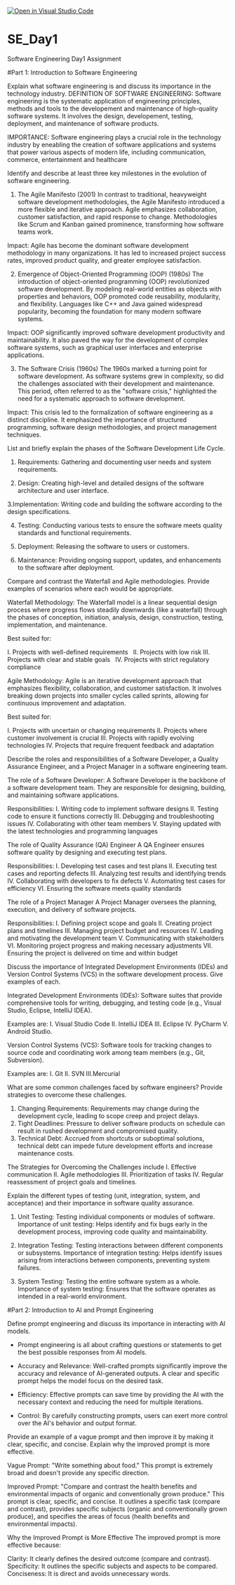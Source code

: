 [![Open in Visual Studio Code](https://classroom.github.com/assets/open-in-vscode-2e0aaae1b6195c2367325f4f02e2d04e9abb55f0b24a779b69b11b9e10269abc.svg)](https://classroom.github.com/online_ide?assignment_repo_id=15566437&assignment_repo_type=AssignmentRepo)
# SE_Day1
Software Engineering Day1 Assignment

#Part 1: Introduction to Software Engineering

Explain what software engineering is and discuss its importance in the technology industry.
DEFINITION OF SOFTWARE ENGINEERING: Software engineering is the systematic application of engineering principles, methods and tools to the developement and maintenance
of high-quality software systems. It involves the design, developement, testing, deployment, and maintenance of software products.

IMPORTANCE: Software engineering plays a crucial role in the technology industry by eneabling the creation of software applications and systems that power various aspects
of modern life, including communication, commerce, entertainment and healthcare

Identify and describe at least three key milestones in the evolution of software engineering.

1. The Agile Manifesto (2001)
In contrast to traditional, heavyweight software development methodologies, the Agile Manifesto introduced a more flexible and iterative approach.
Agile emphasizes collaboration, customer satisfaction, and rapid response to change. Methodologies like Scrum and Kanban gained prominence, transforming how software teams work.

Impact: Agile has become the dominant software development methodology in many organizations. It has led to increased project success rates, improved product quality, and greater employee satisfaction.

2. Emergence of Object-Oriented Programming (OOP) (1980s)
The introduction of object-oriented programming (OOP) revolutionized software development. By modeling real-world entities as objects with properties and behaviors, OOP promoted code reusability, modularity, and flexibility. Languages like C++ and Java gained widespread popularity, becoming the foundation for many modern software systems.

Impact: OOP significantly improved software development productivity and maintainability. It also paved the way for the development of complex software systems, such as graphical user interfaces and enterprise applications.

3. The Software Crisis (1960s)
The 1960s marked a turning point for software development. As software systems grew in complexity, so did the challenges associated with their development and maintenance. This period, often referred to as the "software crisis," highlighted the need for a systematic approach to software development.

Impact: This crisis led to the formalization of software engineering as a distinct discipline. It emphasized the importance of structured programming, software design methodologies, and project management techniques.


List and briefly explain the phases of the Software Development Life Cycle.

1. Requirements: Gathering and documenting user needs and system requirements.

2.  Design: Creating high-level and detailed designs of the software architecture and user 
interface.

3.Implementation: Writing code and building the software according to the design 
specifications.

4. Testing: Conducting various tests to ensure the software meets quality standards and 
functional requirements.

5. Deployment: Releasing the software to users or customers.

6. Maintenance: Providing ongoing support, updates, and enhancements to the software after 
deployment.


Compare and contrast the Waterfall and Agile methodologies. Provide examples of scenarios where each would be appropriate.

Waterfall Methodology:
The Waterfall model is a linear sequential design process where progress flows steadily downwards (like a waterfall) through the phases of conception, initiation, analysis, design, construction, testing, implementation, and maintenance.   

Best suited for:

I. Projects with well-defined requirements   
II. Projects with low risk
III. Projects with clear and stable goals   
IV. Projects with strict regulatory compliance

Agile Methodology:
Agile is an iterative development approach that emphasizes flexibility, collaboration, and customer satisfaction. It involves breaking down projects into smaller cycles called sprints, allowing for continuous improvement and adaptation.


Best suited for:

I. Projects with uncertain or changing requirements
II. Projects where customer involvement is crucial
III. Projects with rapidly evolving technologies
IV. Projects that require frequent feedback and adaptation


Describe the roles and responsibilities of a Software Developer, a Quality Assurance Engineer, and a Project Manager in a software engineering team.

The role of a Software Developer: 
A Software Developer is the backbone of a software development team. They are responsible for designing, building, and maintaining software applications.

Responsibilities:
I. Writing code to implement software designs
II. Testing code to ensure it functions correctly
III. Debugging and troubleshooting issues
IV. Collaborating with other team members
V. Staying updated with the latest technologies and programming languages

The role of Quality Assurance (QA) Engineer
A QA Engineer ensures software quality by designing and executing test plans.

Responsibilities:
I. Developing test cases and test plans
II. Executing test cases and reporting defects
III. Analyzing test results and identifying trends
IV. Collaborating with developers to fix defects
V. Automating test cases for efficiency
VI. Ensuring the software meets quality standards


The role of a Project Manager
A Project Manager oversees the planning, execution, and delivery of software projects.


Responsibilities:
I. Defining project scope and goals
II. Creating project plans and timelines
III. Managing project budget and resources
IV. Leading and motivating the development team
V. Communicating with stakeholders
VI. Monitoring project progress and making necessary adjustments
VII. Ensuring the project is delivered on time and within budget


Discuss the importance of Integrated Development Environments (IDEs) and Version Control Systems (VCS) in the software development process. Give examples of each.

Integrated Development Environments (IDEs): Software suites that provide comprehensive tools for writing, debugging, and testing code (e.g., Visual Studio, Eclipse, 
IntelliJ IDEA).

Examples are:
I. Visual Studio Code
II. IntelliJ IDEA
III. Eclipse
IV. PyCharm 
V. Android Studio.

Version Control Systems (VCS): Software tools for tracking changes to source code and coordinating work among team members (e.g., Git, Subversion).

Examples are:
I. Git
II. SVN
III.Mercurial

What are some common challenges faced by software engineers? Provide strategies to overcome these challenges.

1.  Changing Requirements: Requirements may change during the development cycle, leading to scope creep and project delays.
2. Tight Deadlines: Pressure to deliver software products on schedule can result in rushed development and compromised quality.
3. Technical Debt: Accrued from shortcuts or suboptimal solutions, technical debt can impede future development efforts and increase maintenance costs.

The Strategies for Overcoming the Challenges include 
I. Effective communication
II. Agile methodologies
III. Prioritization of tasks
IV. Regular reassessment of project goals and timelines.



Explain the different types of testing (unit, integration, system, and acceptance) and their importance in software quality assurance.
1. Unit Testing: Testing individual components or modules of software.
Importance of unit testing: Helps identify and fix bugs early in the development process, improving code quality and maintainability.

2. Integration Testing: Testing interactions between different components or subsystems.
Importance of integration testing: Helps identify issues arising from interactions between components, preventing system failures.

3. System Testing: Testing the entire software system as a whole.
Importance of system testing: Ensures that the software operates as intended in a real-world environment.


#Part 2: Introduction to AI and Prompt Engineering


Define prompt engineering and discuss its importance in interacting with AI models.

- Prompt engineering is all about crafting questions or statements to get the best possible responses from AI models.

- Accuracy and Relevance: Well-crafted prompts significantly improve the accuracy and relevance of AI-generated outputs. A clear and specific prompt helps the model focus on the desired task.   
- Efficiency: Effective prompts can save time by providing the AI with the necessary context and reducing the need for multiple iterations.   
- Control: By carefully constructing prompts, users can exert more control over the AI's behavior and output format.   



Provide an example of a vague prompt and then improve it by making it clear, specific, and concise. Explain why the improved prompt is more effective.

Vague Prompt:
"Write something about food."
This prompt is extremely broad and doesn't provide any specific direction.

Improved Prompt:
"Compare and contrast the health benefits and environmental impacts of organic and conventionally grown produce."
This prompt is clear, specific, and concise. It outlines a specific task (compare and contrast), provides specific subjects (organic and conventionally grown produce), and specifies the areas of focus (health benefits and environmental impacts).

Why the Improved Prompt is More Effective
The improved prompt is more effective because:

Clarity: It clearly defines the desired outcome (compare and contrast).
Specificity: It outlines the specific subjects and aspects to be compared.
Conciseness: It is direct and avoids unnecessary words.
